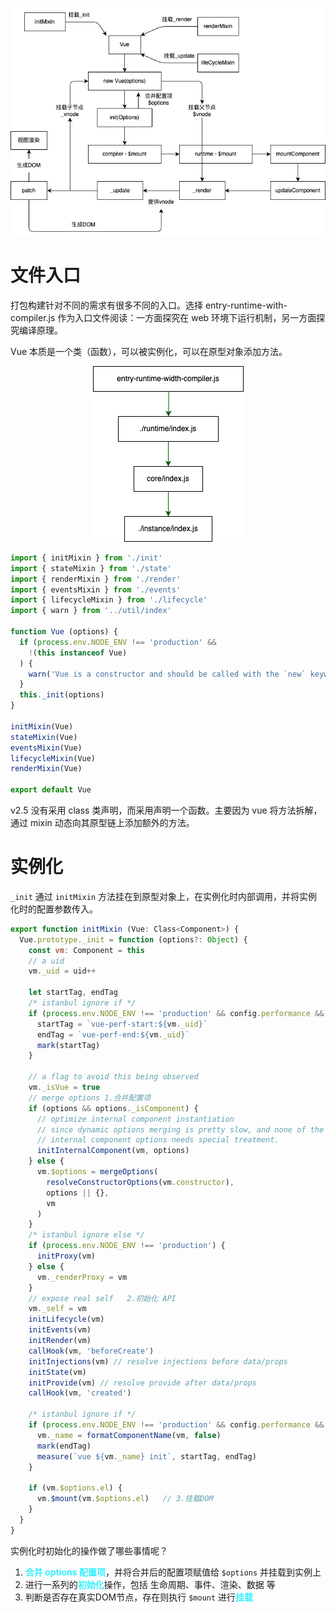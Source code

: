 <p align="center">
  <img src="../image/2.instance/initial-flow.drawio.png"
</p>

# 文件入口

打包构建针对不同的需求有很多不同的入口。选择 entry-runtime-with-compiler.js 作为入口文件阅读：一方面探究在 web 环境下运行机制，另一方面探究编译原理。

Vue 本质是一个类（函数），可以被实例化，可以在原型对象添加方法。

<p align="center">
  <img src="../image/2.instance/vue.drawio.png" />
</p>

```javascript
import { initMixin } from './init'
import { stateMixin } from './state'
import { renderMixin } from './render'
import { eventsMixin } from './events'
import { lifecycleMixin } from './lifecycle'
import { warn } from '../util/index'

function Vue (options) {
  if (process.env.NODE_ENV !== 'production' &&
    !(this instanceof Vue)
  ) {
    warn('Vue is a constructor and should be called with the `new` keyword')
  }
  this._init(options)
}

initMixin(Vue)
stateMixin(Vue)
eventsMixin(Vue)
lifecycleMixin(Vue)
renderMixin(Vue)

export default Vue
```

v2.5 没有采用 class 类声明，而采用声明一个函数。主要因为 vue 将方法拆解，通过 mixin 动态向其原型链上添加额外的方法。

# 实例化

`_init` 通过 `initMixin` 方法挂在到原型对象上，在实例化时内部调用，并将实例化时的配置参数传入。

```javascript
export function initMixin (Vue: Class<Component>) {
  Vue.prototype._init = function (options?: Object) {
    const vm: Component = this
    // a uid
    vm._uid = uid++

    let startTag, endTag
    /* istanbul ignore if */
    if (process.env.NODE_ENV !== 'production' && config.performance && mark) {
      startTag = `vue-perf-start:${vm._uid}`
      endTag = `vue-perf-end:${vm._uid}`
      mark(startTag)
    }

    // a flag to avoid this being observed
    vm._isVue = true
    // merge options 1.合并配置项
    if (options && options._isComponent) {
      // optimize internal component instantiation
      // since dynamic options merging is pretty slow, and none of the
      // internal component options needs special treatment.
      initInternalComponent(vm, options)
    } else {
      vm.$options = mergeOptions(
        resolveConstructorOptions(vm.constructor),
        options || {},
        vm
      )
    }
    /* istanbul ignore else */
    if (process.env.NODE_ENV !== 'production') {
      initProxy(vm)
    } else {
      vm._renderProxy = vm
    }
    // expose real self   2.初始化 API
    vm._self = vm
    initLifecycle(vm)
    initEvents(vm)
    initRender(vm)
    callHook(vm, 'beforeCreate')
    initInjections(vm) // resolve injections before data/props
    initState(vm)
    initProvide(vm) // resolve provide after data/props
    callHook(vm, 'created')

    /* istanbul ignore if */
    if (process.env.NODE_ENV !== 'production' && config.performance && mark) {
      vm._name = formatComponentName(vm, false)
      mark(endTag)
      measure(`vue ${vm._name} init`, startTag, endTag)
    }
    
    if (vm.$options.el) {
      vm.$mount(vm.$options.el)   // 3.挂载DOM
    }
  }
}
```

实例化时初始化的操作做了哪些事情呢？
1. <font color="#33f0ff">**合并 options 配置项**</font>，并将合并后的配置项赋值给 `$options` 并挂载到实例上
2. 进行一系列的<font color="#33f0ff">**初始化**</font>操作，包括 生命周期、事件、渲染、数据 等
3. 判断是否存在真实DOM节点，存在则执行 `$mount` 进行<font color="#33f0ff">**挂载**</font>



